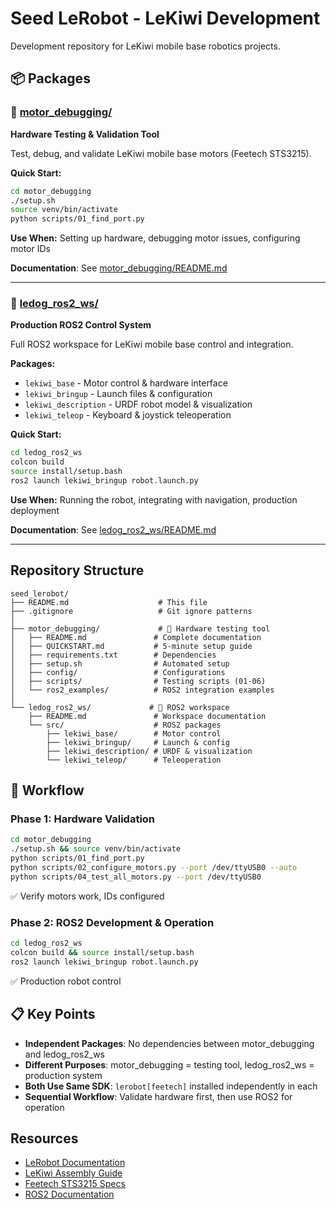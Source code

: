 # Seed LeRobot - LeKiwi Development

Development repository for LeKiwi mobile base robotics projects.

## 📦 Packages

### 🔧 [motor_debugging/](motor_debugging/)

**Hardware Testing & Validation Tool**

Test, debug, and validate LeKiwi mobile base motors (Feetech STS3215).

**Quick Start:**
```bash
cd motor_debugging
./setup.sh
source venv/bin/activate
python scripts/01_find_port.py
```

**Use When:** Setting up hardware, debugging motor issues, configuring motor IDs

**Documentation**: See [motor_debugging/README.md](motor_debugging/README.md)

---

### 🤖 [ledog_ros2_ws/](ledog_ros2_ws/)

**Production ROS2 Control System**

Full ROS2 workspace for LeKiwi mobile base control and integration.

**Packages:**
- `lekiwi_base` - Motor control & hardware interface
- `lekiwi_bringup` - Launch files & configuration
- `lekiwi_description` - URDF robot model & visualization
- `lekiwi_teleop` - Keyboard & joystick teleoperation

**Quick Start:**
```bash
cd ledog_ros2_ws
colcon build
source install/setup.bash
ros2 launch lekiwi_bringup robot.launch.py
```

**Use When:** Running the robot, integrating with navigation, production deployment

**Documentation**: See [ledog_ros2_ws/README.md](ledog_ros2_ws/README.md)

---

## Repository Structure

```
seed_lerobot/
├── README.md                    # This file
├── .gitignore                   # Git ignore patterns
│
├── motor_debugging/             # 🔧 Hardware testing tool
│   ├── README.md               # Complete documentation
│   ├── QUICKSTART.md           # 5-minute setup guide
│   ├── requirements.txt        # Dependencies
│   ├── setup.sh                # Automated setup
│   ├── config/                 # Configurations
│   ├── scripts/                # Testing scripts (01-06)
│   └── ros2_examples/          # ROS2 integration examples
│
└── ledog_ros2_ws/             # 🤖 ROS2 workspace
    ├── README.md               # Workspace documentation
    └── src/                    # ROS2 packages
        ├── lekiwi_base/        # Motor control
        ├── lekiwi_bringup/     # Launch & config
        ├── lekiwi_description/ # URDF & visualization
        └── lekiwi_teleop/      # Teleoperation
```

## 🔄 Workflow

### Phase 1: Hardware Validation
```bash
cd motor_debugging
./setup.sh && source venv/bin/activate
python scripts/01_find_port.py
python scripts/02_configure_motors.py --port /dev/ttyUSB0 --auto
python scripts/04_test_all_motors.py --port /dev/ttyUSB0
```
✅ Verify motors work, IDs configured

### Phase 2: ROS2 Development & Operation
```bash
cd ledog_ros2_ws
colcon build && source install/setup.bash
ros2 launch lekiwi_bringup robot.launch.py
```
✅ Production robot control

## 📋 Key Points

- **Independent Packages**: No dependencies between motor_debugging and ledog_ros2_ws
- **Different Purposes**: motor_debugging = testing tool, ledog_ros2_ws = production system
- **Both Use Same SDK**: `lerobot[feetech]` installed independently in each
- **Sequential Workflow**: Validate hardware first, then use ROS2 for operation

## Resources

- [LeRobot Documentation](https://huggingface.co/docs/lerobot)
- [LeKiwi Assembly Guide](https://huggingface.co/docs/lerobot/en/lekiwi)
- [Feetech STS3215 Specs](https://openelab.io/products/seeed-studio-lekiwi-kit12v-version-mobile-base-with-3d-printed-parts-and-battery)
- [ROS2 Documentation](https://docs.ros.org/)
